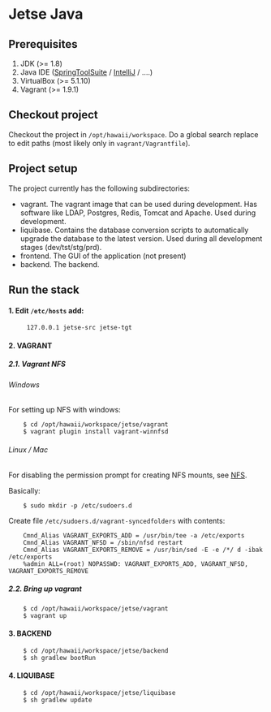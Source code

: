 # Jetse Java

## Prerequisites

1. JDK (>= 1.8)
1. Java IDE ([SpringToolSuite](https://spring.io/tools) / [IntelliJ](https://www.jetbrains.com/idea/) / ....)
1. VirtualBox (>= 5.1.10)
1. Vagrant (>= 1.9.1)

## Checkout project
Checkout the project in `/opt/hawaii/workspace`. Do a global search replace to edit paths (most likely only in `vagrant/Vagrantfile`).

## Project setup
The project currently has the following subdirectories:
- vagrant. The vagrant image that can be used during development. Has software like LDAP, Postgres, Redis, Tomcat and
Apache. Used during development.
- liquibase. Contains the database conversion scripts to automatically upgrade the database to the latest version.
Used during all development stages (dev/tst/stg/prd).
- frontend. The GUI of the application (not present)
- backend. The backend.

## Run the stack

#### 1. Edit `/etc/hosts` add:

````
     127.0.0.1 jetse-src jetse-tgt
````

#### 2. VAGRANT 
##### 2.1. Vagrant NFS
###### Windows
For setting up NFS with windows:
   
````
    $ cd /opt/hawaii/workspace/jetse/vagrant
    $ vagrant plugin install vagrant-winnfsd
````

###### Linux / Mac
For disabling the permission prompt for creating NFS mounts, see [NFS](https://www.vagrantup.com/docs/synced-folders/nfs.html). 

Basically:
    
````
    $ sudo mkdir -p /etc/sudoers.d
````
Create file `/etc/sudoers.d/vagrant-syncedfolders` with contents:

````
    Cmnd_Alias VAGRANT_EXPORTS_ADD = /usr/bin/tee -a /etc/exports
    Cmnd_Alias VAGRANT_NFSD = /sbin/nfsd restart
    Cmnd_Alias VAGRANT_EXPORTS_REMOVE = /usr/bin/sed -E -e /*/ d -ibak /etc/exports
    %admin ALL=(root) NOPASSWD: VAGRANT_EXPORTS_ADD, VAGRANT_NFSD, VAGRANT_EXPORTS_REMOVE
````

##### 2.2. Bring up vagrant
    

````
    $ cd /opt/hawaii/workspace/jetse/vagrant
    $ vagrant up
````

#### 3. BACKEND

````
    $ cd /opt/hawaii/workspace/jetse/backend
    $ sh gradlew bootRun
````

#### 4. LIQUIBASE

````
    $ cd /opt/hawaii/workspace/jetse/liquibase
    $ sh gradlew update
````

